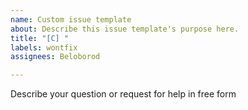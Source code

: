 ```yaml
---
name: Custom issue template
about: Describe this issue template's purpose here.
title: "[C] "
labels: wontfix
assignees: Beloborod

---
```


Describe your question or request for help in free form
